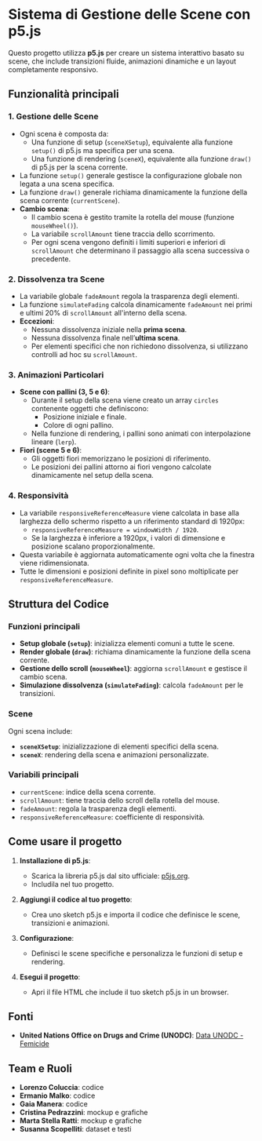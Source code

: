 # Sistema di Gestione delle Scene con p5.js

Questo progetto utilizza **p5.js** per creare un sistema interattivo basato su scene, che include transizioni fluide, animazioni dinamiche e un layout completamente responsivo.

## Funzionalità principali

### 1. **Gestione delle Scene**
- Ogni scena è composta da:
  - Una funzione di setup (`sceneXSetup`), equivalente alla funzione `setup()` di p5.js ma specifica per una scena.
  - Una funzione di rendering (`sceneX`), equivalente alla funzione `draw()` di p5.js per la scena corrente.
- La funzione `setup()` generale gestisce la configurazione globale non legata a una scena specifica.
- La funzione `draw()` generale richiama dinamicamente la funzione della scena corrente (`currentScene`).
- **Cambio scena**:
  - Il cambio scena è gestito tramite la rotella del mouse (funzione `mouseWheel()`).
  - La variabile `scrollAmount` tiene traccia dello scorrimento.
  - Per ogni scena vengono definiti i limiti superiori e inferiori di `scrollAmount` che determinano il passaggio alla scena successiva o precedente.

### 2. **Dissolvenza tra Scene**
- La variabile globale `fadeAmount` regola la trasparenza degli elementi.
- La funzione `simulateFading` calcola dinamicamente `fadeAmount` nei primi e ultimi 20% di `scrollAmount` all'interno della scena.
- **Eccezioni**:
  - Nessuna dissolvenza iniziale nella **prima scena**.
  - Nessuna dissolvenza finale nell’**ultima scena**.
  - Per elementi specifici che non richiedono dissolvenza, si utilizzano controlli ad hoc su `scrollAmount`.

### 3. **Animazioni Particolari**
- **Scene con pallini (3, 5 e 6)**:
  - Durante il setup della scena viene creato un array `circles` contenente oggetti che definiscono:
    - Posizione iniziale e finale.
    - Colore di ogni pallino.
  - Nella funzione di rendering, i pallini sono animati con interpolazione lineare (`lerp`).
- **Fiori (scene 5 e 6)**:
  - Gli oggetti fiori memorizzano le posizioni di riferimento.
  - Le posizioni dei pallini attorno ai fiori vengono calcolate dinamicamente nel setup della scena.

### 4. **Responsività**
- La variabile `responsiveReferenceMeasure` viene calcolata in base alla larghezza dello schermo rispetto a un riferimento standard di 1920px:
  - `responsiveReferenceMeasure = windowWidth / 1920`.
  - Se la larghezza è inferiore a 1920px, i valori di dimensione e posizione scalano proporzionalmente.
- Questa variabile è aggiornata automaticamente ogni volta che la finestra viene ridimensionata.
- Tutte le dimensioni e posizioni definite in pixel sono moltiplicate per `responsiveReferenceMeasure`.

## Struttura del Codice

### Funzioni principali
- **Setup globale (`setup`)**: inizializza elementi comuni a tutte le scene.
- **Render globale (`draw`)**: richiama dinamicamente la funzione della scena corrente.
- **Gestione dello scroll (`mouseWheel`)**: aggiorna `scrollAmount` e gestisce il cambio scena.
- **Simulazione dissolvenza (`simulateFading`)**: calcola `fadeAmount` per le transizioni.

### Scene
Ogni scena include:
- **`sceneXSetup`**: inizializzazione di elementi specifici della scena.
- **`sceneX`**: rendering della scena e animazioni personalizzate.

### Variabili principali
- `currentScene`: indice della scena corrente.
- `scrollAmount`: tiene traccia dello scroll della rotella del mouse.
- `fadeAmount`: regola la trasparenza degli elementi.
- `responsiveReferenceMeasure`: coefficiente di responsività.

## Come usare il progetto

1. **Installazione di p5.js**:
   - Scarica la libreria p5.js dal sito ufficiale: [p5js.org](https://p5js.org/).
   - Includila nel tuo progetto.

2. **Aggiungi il codice al tuo progetto**:
   - Crea uno sketch p5.js e importa il codice che definisce le scene, transizioni e animazioni.

3. **Configurazione**:
   - Definisci le scene specifiche e personalizza le funzioni di setup e rendering.

4. **Esegui il progetto**:
   - Apri il file HTML che include il tuo sketch p5.js in un browser.

## Fonti

- **United Nations Office on Drugs and Crime (UNODC)**: [Data UNODC - Femicide](https://dataunodc.un.org/dp-femicide)

## Team e Ruoli

- **Lorenzo Coluccia**: codice  
- **Ermanio Malko**: codice  
- **Gaia Manera**: codice  
- **Cristina Pedrazzini**: mockup e grafiche  
- **Marta Stella Ratti**: mockup e grafiche  
- **Susanna Scopelliti**: dataset e testi  